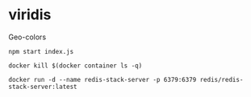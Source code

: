 # viridis
Geo-colors

```
npm start index.js
```

```
docker kill $(docker container ls -q)
```
```
docker run -d --name redis-stack-server -p 6379:6379 redis/redis-stack-server:latest
```